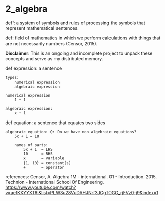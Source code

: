 # 2_algebra
def¹: a system of symbols and rules of processing the symbols
    that represent mathematical sentences.
    
def: field of mathematics in which we perform calculations with things that are not necessarily numbers (Censor, 2015).

**Disclaimer**: This is an ongoing and incomplete project to unpack these concepts and serve as my distributed memory.

def expression:
    a sentence

    types:
        numerical expression
        algebraic expression

    numerical expression
        1 + 1
    
    algebraic expression:
        x + 1

def equation:
    a sentence that equates two sides

    algebraic equation: Q: Do we have non algebraic equations?
        5x + 1 = 10

        names of parts:
            5x + 1  = LHS
            10      = RHS
            x       = variable
            {1, 10} = constant(s)
            +       = operator

references:
    Censor, A. Algebra 1M - international. 01 - Introduction. 2015. Technion - International School Of Engineering. https://www.youtube.com/watch?v=aefKXYYXT6I&list=PLW3u28VuDAHJNrf3JCgT0GG_rjFVz0-j9&index=1
